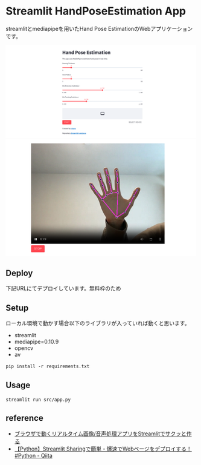 # Streamlit HandPoseEstimation App

streamlitとmediapipeを用いたHand Pose EstimationのWebアプリケーションです。

<img src="./img/app.png">

<img src="./img/estimation.png">

## Deploy
下記URLにてデプロイしています。無料枠のため

## Setup
ローカル環境で動かす場合以下のライブラリが入っていれば動くと思います。

- streamlit
- mediapipe=0.10.9
- opencv
- av

```
pip install -r requirements.txt
```

## Usage
```
streamlit run src/app.py
```

## reference
- [ブラウザで動くリアルタイム画像/音声処理アプリをStreamlitでサクッと作る](https://zenn.dev/whitphx/articles/streamlit-realtime-cv-app)
- [【Python】Streamlit Sharingで簡単・爆速でWebページをデプロイする！ #Python - Qiita](https://qiita.com/kagami_t/items/c54702e271d729948e24)